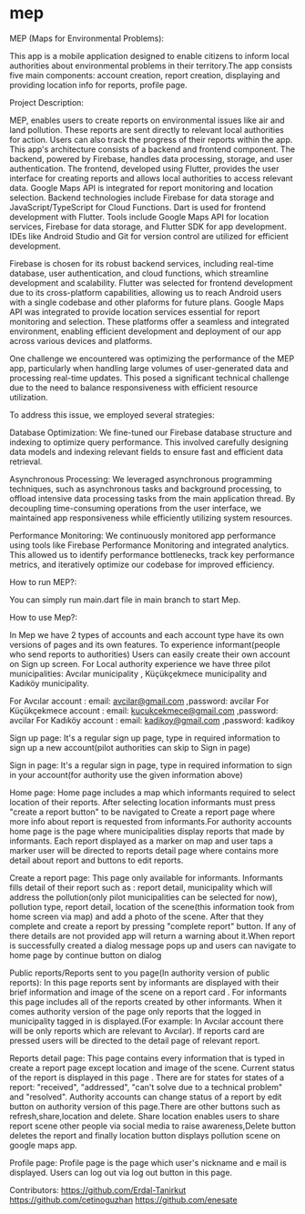 # mep
MEP (Maps for Environmental Problems):

This app is a mobile application designed to enable citizens to inform local authorities about environmental problems in their territory.The app consists five main components: account creation, report creation, displaying and providing location info for reports, profile page.

Project Description:

MEP, enables users to create reports on environmental issues like air and land pollution. These reports are sent directly to relevant local authorities for action. Users can also track the progress of their reports within the app.
 This app's architecture consists of a backend and frontend component. The backend, powered by Firebase, handles data processing, storage, and user authentication. The frontend, developed using Flutter, provides the user interface for creating reports and allows local authorities to access relevant data. Google Maps API is integrated for report monitoring and location selection. Backend technologies include Firebase for data storage and JavaScript/TypeScript for Cloud Functions. Dart is used for frontend development with Flutter. Tools include Google Maps API for location services, Firebase for data storage, and Flutter SDK for app development. IDEs like Android Studio and Git for version control are utilized for efficient development.

 Firebase is chosen for its robust backend services, including real-time database, user authentication, and cloud functions, which streamline development and scalability. Flutter was selected for frontend development due to its cross-platform capabilities, allowing us to reach Android users with a single codebase and other plaforms for future plans. Google Maps API was integrated to provide location services essential for report monitoring and selection. These platforms offer a seamless and integrated environment, enabling efficient development and deployment of our app across various devices and platforms.

One challenge we encountered was optimizing the performance of the MEP app, particularly when handling large volumes of user-generated data and processing real-time updates. This posed a significant technical challenge due to the need to balance responsiveness with efficient resource utilization.

To address this issue, we employed several strategies:

Database Optimization: We fine-tuned our Firebase database structure and indexing to optimize query performance. This involved carefully designing data models and indexing relevant fields to ensure fast and efficient data retrieval.

Asynchronous Processing: We leveraged asynchronous programming techniques, such as asynchronous tasks and background processing, to offload intensive data processing tasks from the main application thread. By decoupling time-consuming operations from the user interface, we maintained app responsiveness while efficiently utilizing system resources.

Performance Monitoring: We continuously monitored app performance using tools like Firebase Performance Monitoring and integrated analytics. This allowed us to identify performance bottlenecks, track key performance metrics, and iteratively optimize our codebase for improved efficiency.

How to run MEP?:

You can simply run main.dart file in main branch to start Mep.

How to use Mep?:

In Mep we have 2 types of accounts and each account type have its own versions of pages and its own features.
To experience informant(people who send reports to authorities) Users can easily create their own account on Sign up screen.
For Local authority experience we have three pilot municipalities: Avcılar municipality , Küçükçekmece municipality and Kadıköy municipality.

For Avcılar account : email: avcilar@gmail.com ,password: avcilar
For Küçükçekmece account : email: kucukcekmece@gmail.com ,password: avcilar
For Kadıköy account : email: kadikoy@gmail.com ,password: kadikoy 

Sign up page:
It's a regular sign up page, type in required information to sign up a new account(pilot authorities can skip to Sign in page)

Sign in page: 
It's a regular sign in page, type in required information to sign in your account(for authority use the given information above)

Home page: 
Home page includes a map which informants required to select location of their reports. After selecting location informants must press "create a report button" to be navigated to Create a report page where more info about report is requested from informants.For authority accounts home page is the page where municipalities display reports that made by informants. Each report displayed as a marker on map and user taps a marker user will be directed to reports detail page where contains more detail about report and buttons to edit reports.

Create a report page: 
This page only available for informants. Informants fills detail of their report such as : report detail, municipality which will address the pollution(only pilot municipalities can be selected for now), pollution type, report detail, location of the scene(this information took from home screen via map) and add a photo of the scene. After that they complete and create a report by pressing "complete report" button.  If any of there details are not provided app will return a warning about it.When report is successfully created a dialog message pops up and users can navigate to home page by continue button on dialog

Public reports/Reports sent to you page(In authority version of public reports):
 In this page reports sent by informants are displayed with their brief information and image of the scene on a report card . For informants this page includes all of the reports created by other informants. When it comes authority version of the page only reports that the logged in municipality tagged in is displayed.(For example: In Avcılar account there will be only reports which are relevant to Avcılar). If reports card are pressed users will be directed to the detail page of relevant report.

Reports detail page: 
This page contains every information that is typed in create a report page except location and image of the scene. Current status of the report is displayed in this page . There are for states for states of a report: "received", "addressed", "can't solve due to a technical problem" and "resolved". Authority accounts can change status of a report by edit button on authority version of this page.There are other buttons such as refresh,share,location and delete.
Share location enables users to share report scene other people via social media to raise awareness,Delete button deletes the report and finally location button displays pollution scene on google maps app.

Profile page: 
Profile page is the page which user's nickname and e mail is displayed. Users can log out via log out button in this page.

Contributors:
https://github.com/Erdal-Tanirkut
https://github.com/cetinoguzhan
https://github.com/enesate









